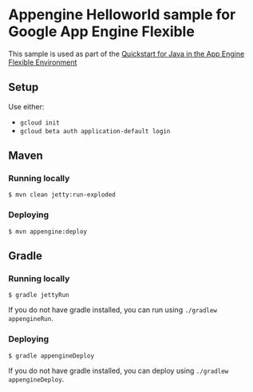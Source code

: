 # Appengine Helloworld sample for Google App Engine Flexible

This sample is used as part of the [Quickstart for Java in the App Engine Flexible Environment](https://cloud.google.com/java/getting-started/hello-world)

## Setup

Use either:

* `gcloud init`
* `gcloud beta auth application-default login`

## Maven
### Running locally

    $ mvn clean jetty:run-exploded
  
### Deploying

    $ mvn appengine:deploy

## Gradle
### Running locally

    $ gradle jettyRun

If you do not have gradle installed, you can run using `./gradlew appengineRun`.

### Deploying

    $ gradle appengineDeploy

If you do not have gradle installed, you can deploy using `./gradlew appengineDeploy`.
